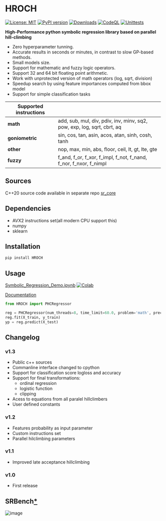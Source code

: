 # HROCH  

[![License: MIT](https://img.shields.io/badge/License-MIT-green.svg)](https://opensource.org/licenses/MIT) [![PyPI version](https://badge.fury.io/py/HROCH.svg)](https://badge.fury.io/py/HROCH) [![Downloads](https://pepy.tech/badge/hroch)](https://pepy.tech/project/hroch) [![CodeQL](https://github.com/janoPig/HROCH/actions/workflows/codeql.yml/badge.svg)](https://github.com/janoPig/HROCH/actions/workflows/codeql.yml) [![Unittests](https://github.com/janoPig/HROCH/actions/workflows/unittests.yml/badge.svg)](https://github.com/janoPig/HROCH/actions/workflows/unittests.yml)

**High-Performance python symbolic regression library based on parallel hill-climbing**

- Zero hyperparameter tunning.
- Accurate results in seconds or minutes, in contrast to slow GP-based methods.
- Small models size.
- Support for mathematic and fuzzy logic operators.
- Support 32 and 64 bit floating point arithmetic.
- Work with unprotected version of math operators (log, sqrt, division)
- Speedup search by using feature importances computed from bbox model
- Support for simple classification tasks

|**Supported instructions**||
| ----------- | ----------- |
|**math**|add, sub, mul, div, pdiv, inv, minv, sq2, pow, exp, log, sqrt, cbrt, aq|
|**goniometric**|sin, cos, tan, asin, acos, atan, sinh, cosh, tanh|
|**other**|nop, max, min, abs, floor, ceil, lt, gt, lte, gte|
|**fuzzy**|f_and, f_or, f_xor, f_impl, f_not, f_nand, f_nor, f_nxor, f_nimpl|

## Sources

C++20 source code available in separate repo [sr_core](<https://github.com/janoPig/sr_core>)

## Dependencies

- AVX2 instructions set(all modern CPU support this)
- numpy
- sklearn

## Installation

```sh
pip install HROCH
```

## Usage

[Symbolic_Regression_Demo.ipynb](examples/Symbolic_Regression_Demo.ipynb)  [![Colab](https://colab.research.google.com/assets/colab-badge.svg)](https://colab.research.google.com/github/janoPig/HROCH/blob/main/examples/Symbolic_Regression_Demo.ipynb)

[Documentation](docs/HROCH.md)

```python
from HROCH import PHCRegressor

reg = PHCRegressor(num_threads=8, time_limit=60.0, problem='math', precision='f64')
reg.fit(X_train, y_train)
yp = reg.predict(X_test)
```

## Changelog

### v1.3

- Public c++ sources
- Commanline interface changed to cpython
- Support for classification score logloss and accuracy
- Support for final transformations:
  - ordinal regression
  - logistic function
  - clipping
- Acess to equations from all paralel hillclimbers
- User defined constants

### v1.2

- Features probability as input parameter
- Custom instructions set
- Parallel hilclimbing parameters
  
### v1.1

- Improved late acceptance hillclimbing

### v1.0

- First release

## SRBench[*](benchmarks/SRBench.md)

![image](https://user-images.githubusercontent.com/75015989/213885483-c1ecadb5-2bd1-4c57-9371-0be86c911f26.png)
